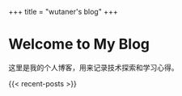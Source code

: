 +++
title = "wutaner's blog"
+++

# Welcome to My Blog

这里是我的个人博客，用来记录技术探索和学习心得。

{{< recent-posts >}}